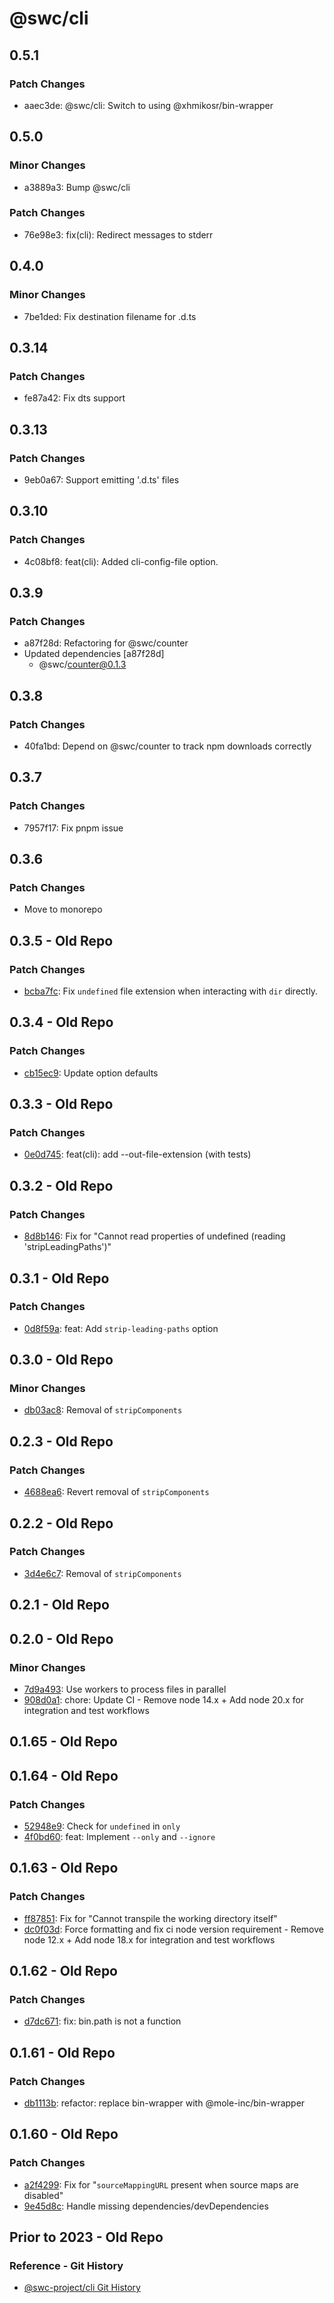 # @swc/cli

## 0.5.1

### Patch Changes

-   aaec3de: @swc/cli: Switch to using @xhmikosr/bin-wrapper

## 0.5.0

### Minor Changes

-   a3889a3: Bump @swc/cli

### Patch Changes

-   76e98e3: fix(cli): Redirect messages to stderr

## 0.4.0

### Minor Changes

-   7be1ded: Fix destination filename for .d.ts

## 0.3.14

### Patch Changes

-   fe87a42: Fix dts support

## 0.3.13

### Patch Changes

-   9eb0a67: Support emitting '.d.ts' files

## 0.3.10

### Patch Changes

-   4c08bf8: feat(cli): Added cli-config-file option.

## 0.3.9

### Patch Changes

-   a87f28d: Refactoring for @swc/counter
-   Updated dependencies [a87f28d]
    -   @swc/counter@0.1.3

## 0.3.8

### Patch Changes

-   40fa1bd: Depend on @swc/counter to track npm downloads correctly

## 0.3.7

### Patch Changes

-   7957f17: Fix pnpm issue

## 0.3.6

### Patch Changes

-   Move to monorepo

## 0.3.5 - Old Repo

### Patch Changes

-   [bcba7fc](https://github.com/swc-project/cli/commit/bcba7fc576ea938d9f4c38fd54d63c6c1c984273): Fix `undefined` file extension when interacting with `dir` directly.

## 0.3.4 - Old Repo

### Patch Changes

-   [cb15ec9](https://github.com/swc-project/cli/commit/cb15ec9e87da3a509cd9c70485a6ce7b3ce0d47a): Update option defaults

## 0.3.3 - Old Repo

### Patch Changes

-   [0e0d745](https://github.com/swc-project/cli/commit/0e0d745c1c31d9148c2464ae624b1db012eb469e): feat(cli): add --out-file-extension (with tests)

## 0.3.2 - Old Repo

### Patch Changes

-   [8d8b146](https://github.com/swc-project/cli/commit/8d8b1461a58ed0708b66b68fc5cbd2cffe165f48): Fix for "Cannot read properties of undefined (reading 'stripLeadingPaths')"

## 0.3.1 - Old Repo

### Patch Changes

-   [0d8f59a](https://github.com/swc-project/cli/commit/0d8f59aaac4954c3e68f742bb0965343ec82d771): feat: Add `strip-leading-paths` option

## 0.3.0 - Old Repo

### Minor Changes

-   [db03ac8](https://github.com/swc-project/cli/commit/db03ac8c3e78118978fb6ab2c3a066c7b66b212e): Removal of `stripComponents`

## 0.2.3 - Old Repo

### Patch Changes

-   [4688ea6](https://github.com/swc-project/cli/commit/4688ea6c5f14db30f6ee537bf5b2cc44c39d43a3): Revert removal of `stripComponents`

## 0.2.2 - Old Repo

### Patch Changes

-   [3d4e6c7](https://github.com/swc-project/cli/commit/3d4e6c77a03a4bbb6552608463af8a7528484aa9): Removal of `stripComponents`

## 0.2.1 - Old Repo

## 0.2.0 - Old Repo

### Minor Changes

-   [7d9a493](https://github.com/swc-project/cli/commit/7d9a493ae37c716515139131ca5df5a6d0f7b97f): Use workers to process files in parallel
-   [908d0a1](https://github.com/swc-project/cli/commit/908d0a1bc07e50284ac355372fb6ac3e58b84268): chore: Update CI - Remove node 14.x + Add node 20.x for integration and test workflows

## 0.1.65 - Old Repo

## 0.1.64 - Old Repo

### Patch Changes

-   [52948e9](https://github.com/swc-project/cli/commit/52948e99f817fe2114608ead4293bf8b80a7cfc4): Check for `undefined` in `only`
-   [4f0bd60](https://github.com/swc-project/cli/commit/4f0bd60addf399a47be4f5c3f805073e2221c439): feat: Implement `--only` and `--ignore`

## 0.1.63 - Old Repo

### Patch Changes

-   [ff87851](https://github.com/swc-project/cli/commit/ff8785138706d5b6e1d36e90a58453bc1b1c5531): Fix for "Cannot transpile the working directory itself"
-   [dc0f03d](https://github.com/swc-project/cli/commit/dc0f03dfbd381d71fadf04f6e6be1f1504eb6349): Force formatting and fix ci node version requirement - Remove node 12.x + Add node 18.x for integration and test workflows

## 0.1.62 - Old Repo

### Patch Changes

-   [d7dc671](https://github.com/swc-project/cli/commit/d7dc671c7c8b5178b2babb78328434325f7197c5): fix: bin.path is not a function

## 0.1.61 - Old Repo

### Patch Changes

-   [db1113b](https://github.com/swc-project/cli/commit/db1113bfc575447b7620f6014a2983faf4b9078d): refactor: replace bin-wrapper with @mole-inc/bin-wrapper

## 0.1.60 - Old Repo

### Patch Changes

-   [a2f4299](https://github.com/swc-project/cli/commit/a2f429938db80e6e6e0f980e49b4d8b75eaa51db): Fix for "`sourceMappingURL` present when source maps are disabled"
-   [9e45d8c](https://github.com/swc-project/cli/commit/9e45d8c6f40791372e25e0c9192f45f08b5f9bdd): Handle missing dependencies/devDependencies

## Prior to 2023 - Old Repo

### Reference - Git History

-   [@swc-project/cli Git History](https://github.com/swc-project/cli/commits/main)
